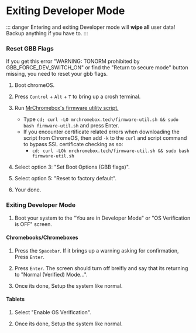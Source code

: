 # Exiting Developer Mode

::: danger
Entering and exiting Developer mode will **wipe all** user data!
Backup anything if you have to.
:::

### Reset GBB Flags

If you get this error "WARNING: TONORM prohibited by GBB_FORCE_DEV_SWITCH_ON" or find the "Return to secure mode" button missing, you need to reset your gbb flags.

1. Boot chromeOS.

2. Press `Control` + `Alt` + `T` to bring up a crosh terminal.

3. Run [MrChromebox's firmware utility script.](https://mrchromebox.tech/#fwscript)

   - Type `cd; curl -LO mrchromebox.tech/firmware-util.sh && sudo bash firmware-util.sh` and press Enter.
   - If you encounter certificate related errors when downloading the script from ChromeOS, then add `-k` to the `curl` and script command to bypass SSL certificate checking as so:
     - `cd; curl -LOk mrchromebox.tech/firmware-util.sh && sudo bash firmware-util.sh`

4. Select option 3: "Set Boot Options (GBB flags)".

5. Select option 5: "Reset to factory default".

6. Your done.

### Exiting Developer Mode

1. Boot your system to the "You are in Developer Mode" or "OS Verification is OFF" screen.

#### Chromebooks/Chromeboxes

1. Press the `Spacebar`. If it brings up a warning asking for confirmation, Press `Enter`.

2. Press `Enter`. The screen should turn off breifly and say that its returning to "Normal (Verified) Mode...".

3. Once its done, Setup the system like normal.

#### Tablets

1. Select "Enable OS Verification".

2. Once its done, Setup the system like normal.
